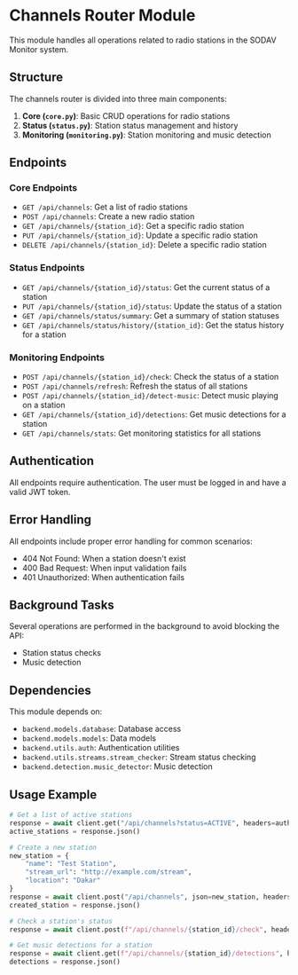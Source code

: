 # Channels Router Module

This module handles all operations related to radio stations in the SODAV Monitor system.

## Structure

The channels router is divided into three main components:

1. **Core (`core.py`)**: Basic CRUD operations for radio stations
2. **Status (`status.py`)**: Station status management and history
3. **Monitoring (`monitoring.py`)**: Station monitoring and music detection

## Endpoints

### Core Endpoints

- `GET /api/channels`: Get a list of radio stations
- `POST /api/channels`: Create a new radio station
- `GET /api/channels/{station_id}`: Get a specific radio station
- `PUT /api/channels/{station_id}`: Update a specific radio station
- `DELETE /api/channels/{station_id}`: Delete a specific radio station

### Status Endpoints

- `GET /api/channels/{station_id}/status`: Get the current status of a station
- `PUT /api/channels/{station_id}/status`: Update the status of a station
- `GET /api/channels/status/summary`: Get a summary of station statuses
- `GET /api/channels/status/history/{station_id}`: Get the status history for a station

### Monitoring Endpoints

- `POST /api/channels/{station_id}/check`: Check the status of a station
- `POST /api/channels/refresh`: Refresh the status of all stations
- `POST /api/channels/{station_id}/detect-music`: Detect music playing on a station
- `GET /api/channels/{station_id}/detections`: Get music detections for a station
- `GET /api/channels/stats`: Get monitoring statistics for all stations

## Authentication

All endpoints require authentication. The user must be logged in and have a valid JWT token.

## Error Handling

All endpoints include proper error handling for common scenarios:

- 404 Not Found: When a station doesn't exist
- 400 Bad Request: When input validation fails
- 401 Unauthorized: When authentication fails

## Background Tasks

Several operations are performed in the background to avoid blocking the API:

- Station status checks
- Music detection

## Dependencies

This module depends on:

- `backend.models.database`: Database access
- `backend.models.models`: Data models
- `backend.utils.auth`: Authentication utilities
- `backend.utils.streams.stream_checker`: Stream status checking
- `backend.detection.music_detector`: Music detection

## Usage Example

```python
# Get a list of active stations
response = await client.get("/api/channels?status=ACTIVE", headers=auth_headers)
active_stations = response.json()

# Create a new station
new_station = {
    "name": "Test Station",
    "stream_url": "http://example.com/stream",
    "location": "Dakar"
}
response = await client.post("/api/channels", json=new_station, headers=auth_headers)
created_station = response.json()

# Check a station's status
response = await client.post(f"/api/channels/{station_id}/check", headers=auth_headers)

# Get music detections for a station
response = await client.get(f"/api/channels/{station_id}/detections", headers=auth_headers)
detections = response.json()
```
